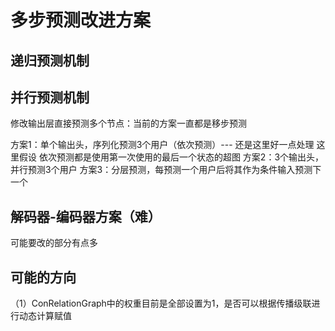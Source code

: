 # 多步预测改进方案


## 递归预测机制


## 并行预测机制

修改输出层直接预测多个节点：当前的方案一直都是移步预测

方案1：单个输出头，序列化预测3个用户（依次预测）--- 还是这里好一点处理
        这里假设 依次预测都是使用第一次使用的最后一个状态的超图
方案2：3个输出头，并行预测3个用户
方案3：分层预测，每预测一个用户后将其作为条件输入预测下一个

## 解码器-编码器方案（难）

可能要改的部分有点多


## 可能的方向

（1）ConRelationGraph中的权重目前是全部设置为1，是否可以根据传播级联进行动态计算赋值







